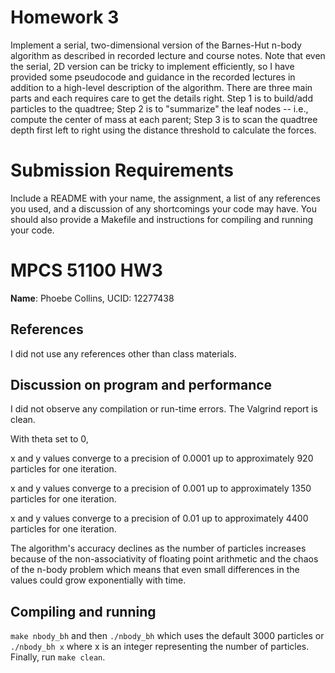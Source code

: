# Homework 3

Implement a serial, two-dimensional version of the Barnes-Hut n-body algorithm as described in recorded lecture and course notes. Note that even the serial, 2D version can be tricky to implement efficiently, so I have provided some pseudocode and guidance in the recorded lectures in addition to a high-level description of the algorithm. There are three main parts and each requires care to get the details right. Step 1 is to build/add particles to the quadtree; Step 2 is to "summarize" the leaf nodes -- i.e., compute the center of mass at each parent; Step 3 is to scan the quadtree depth first left to right using the distance threshold to calculate the forces.

# Submission Requirements

Include a README with your name, the assignment, a list of any references you used, and a discussion of any shortcomings your code may have. You should also provide a Makefile and instructions for compiling and running your code.

# MPCS 51100 HW3
**Name**: Phoebe Collins, UCID: 12277438

## References
I did not use any references other than class materials.

## Discussion on program and performance
I did not observe any compilation or run-time errors. The Valgrind report is clean.

With theta set to 0,

x and y values converge to a precision of 0.0001 up to approximately 920 particles for one iteration.

x and y values converge to a precision of 0.001 up to approximately 1350 particles for one iteration.

x and y values converge to a precision of 0.01 up to approximately 4400 particles for one iteration.

The algorithm's accuracy declines as the number of particles increases because of the non-associativity of floating point arithmetic and the chaos of the n-body problem which means that even small differences in the values could grow exponentially with time. 

## Compiling and running
`make nbody_bh` and then `./nbody_bh` which uses the default 3000 particles or `./nbody_bh x` where x is an integer representing the number of particles. Finally, run `make clean`.
